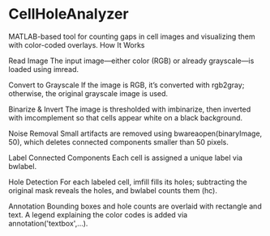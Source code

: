 # CellHoleAnalyzer
MATLAB-based tool for counting gaps in cell images and visualizing them with color-coded overlays.
How It Works

Read Image
The input image—either color (RGB) or already grayscale—is loaded using imread.

Convert to Grayscale
If the image is RGB, it’s converted with rgb2gray; otherwise, the original grayscale image is used.

Binarize & Invert
The image is thresholded with imbinarize, then inverted with imcomplement so that cells appear white on a black background.

Noise Removal
Small artifacts are removed using bwareaopen(binaryImage, 50), which deletes connected components smaller than 50 pixels.

Label Connected Components
Each cell is assigned a unique label via bwlabel.

Hole Detection
For each labeled cell, imfill fills its holes; subtracting the original mask reveals the holes, and bwlabel counts them (hc).

Annotation
Bounding boxes and hole counts are overlaid with rectangle and text. A legend explaining the color codes is added via annotation('textbox',…).









